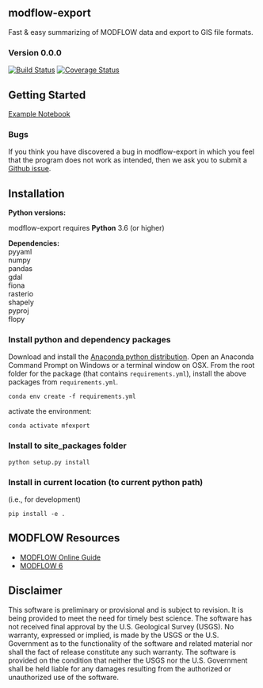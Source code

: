 
modflow-export
-----------------------------------------------
Fast & easy summarizing of MODFLOW data and export to GIS file formats.

### Version 0.0.0
[![Build Status](https://travis-ci.com/aleaf/modflow-export.svg?branch=master)](https://travis-ci.com/aleaf/modflow-export.svg?branch=master)
[![Coverage Status](https://codecov.io/github/aleaf/modflow-export/coverage.svg?branch=master)](https://codecov.io/github/aleaf/modflow-export/coverage.svg?branch=master)





Getting Started
-----------------------------------------------

[Example Notebook](Examples/modflow_nwt_example.ipynb)


### Bugs

If you think you have discovered a bug in modflow-export in which you feel that the program does not work as intended, then we ask you to submit a [Github issue](https://github.com/aleaf/modflow-export/labels/bug).


Installation
-----------------------------------------------

**Python versions:**

modflow-export requires **Python** 3.6 (or higher)

**Dependencies:**  
pyyaml  
numpy  
pandas  
gdal   
fiona  
rasterio  
shapely  
pyproj  
flopy  

### Install python and dependency packages
Download and install the [Anaconda python distribution](https://www.anaconda.com/distribution/).
Open an Anaconda Command Prompt on Windows or a terminal window on OSX.
From the root folder for the package (that contains `requirements.yml`), install the above packages from `requirements.yml`.

```
conda env create -f requirements.yml
```
activate the environment:

```
conda activate mfexport
```
### Install to site_packages folder
```
python setup.py install
```
### Install in current location (to current python path)
(i.e., for development)  

```  
pip install -e .
```



MODFLOW Resources
-----------------------------------------------

+ [MODFLOW Online Guide](https://water.usgs.gov/ogw/modflow-nwt/MODFLOW-NWT-Guide/index.html?nwt_newton_solver.htm)
+ [MODFLOW 6](https://www.usgs.gov/software/modflow-6-usgs-modular-hydrologic-model)



Disclaimer
----------

This software is preliminary or provisional and is subject to revision. It is
being provided to meet the need for timely best science. The software has not
received final approval by the U.S. Geological Survey (USGS). No warranty,
expressed or implied, is made by the USGS or the U.S. Government as to the
functionality of the software and related material nor shall the fact of release
constitute any such warranty. The software is provided on the condition that
neither the USGS nor the U.S. Government shall be held liable for any damages
resulting from the authorized or unauthorized use of the software.

